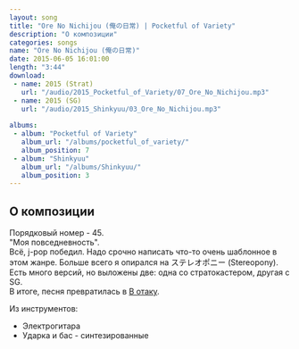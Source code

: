```yaml
---
layout: song
title: "Ore No Nichijou (俺の日常) | Pocketful of Variety"
description: "О композиции"
categories: songs
name: "Ore No Nichijou (俺の日常)"
date: 2015-06-05 16:01:00
length: "3:44"
download:
 - name: 2015 (Strat)
   url: "/audio/2015_Pocketful_of_Variety/07_Ore_No_Nichijou.mp3"
 - name: 2015 (SG)
   url: "/audio/2015_Shinkyuu/03_Ore_No_Nichijou.mp3"
   
albums:
 - album: "Pocketful of Variety"
   album_url: "/albums/pocketful_of_variety/"
   album_position: 7
 - album: "Shinkyuu"
   album_url: "/albums/Shinkyuu/"
   album_position: 3
---
```



## О композиции

Порядковый номер - 45.  
"Моя повседневность".  
Всё, j-pop победил. Надо срочно написать что-то очень шаблонное в этом жанре. Больше всего я опирался на ステレオポニー (Stereopony).  
Есть много версий, но выложены две: одна со стратокастером, другая с SG.  
В итоге, песня превратилась в [В отаку](http://gruppa.utkorose.ru/songs/v-otaku/).

Из инструментов:
- Электрогитара
- Ударка и бас - синтезированные